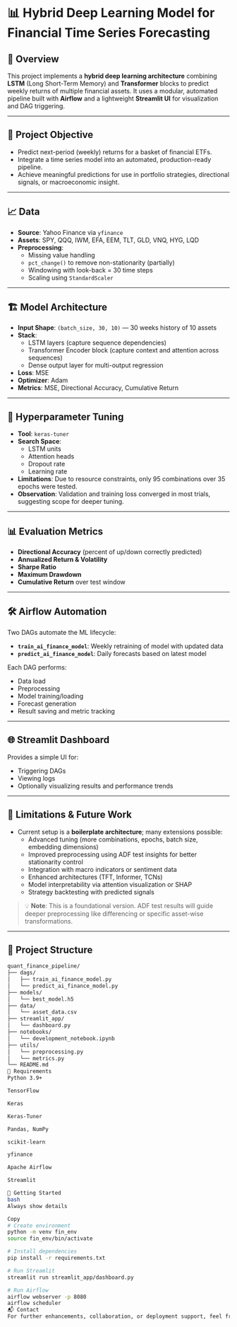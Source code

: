 
# 📊 Hybrid Deep Learning Model for Financial Time Series Forecasting

## 🧠 Overview

This project implements a **hybrid deep learning architecture** combining **LSTM** (Long Short-Term Memory) and **Transformer** blocks to predict weekly returns of multiple financial assets. It uses a modular, automated pipeline built with **Airflow** and a lightweight **Streamlit UI** for visualization and DAG triggering.

---

## 🧾 Project Objective

- Predict next-period (weekly) returns for a basket of financial ETFs.
- Integrate a time series model into an automated, production-ready pipeline.
- Achieve meaningful predictions for use in portfolio strategies, directional signals, or macroeconomic insight.

---

## 📈 Data

- **Source**: Yahoo Finance via `yfinance`
- **Assets**: SPY, QQQ, IWM, EFA, EEM, TLT, GLD, VNQ, HYG, LQD
- **Preprocessing**:
  - Missing value handling
  - `pct_change()` to remove non-stationarity (partially)
  - Windowing with look-back = 30 time steps
  - Scaling using `StandardScaler`

---

## 🏗️ Model Architecture

- **Input Shape**: `(batch_size, 30, 10)` — 30 weeks history of 10 assets
- **Stack**:
  - LSTM layers (capture sequence dependencies)
  - Transformer Encoder block (capture context and attention across sequences)
  - Dense output layer for multi-output regression
- **Loss**: MSE
- **Optimizer**: Adam
- **Metrics**: MSE, Directional Accuracy, Cumulative Return

---

## 🔧 Hyperparameter Tuning

- **Tool**: `keras-tuner`
- **Search Space**:
  - LSTM units
  - Attention heads
  - Dropout rate
  - Learning rate
- **Limitations**: Due to resource constraints, only 95 combinations over 35 epochs were tested.
- **Observation**: Validation and training loss converged in most trials, suggesting scope for deeper tuning.

---

## 📊 Evaluation Metrics

- **Directional Accuracy** (percent of up/down correctly predicted)
- **Annualized Return & Volatility**
- **Sharpe Ratio**
- **Maximum Drawdown**
- **Cumulative Return** over test window

---

## 🛠️ Airflow Automation

Two DAGs automate the ML lifecycle:

- **`train_ai_finance_model`**: Weekly retraining of model with updated data
- **`predict_ai_finance_model`**: Daily forecasts based on latest model

Each DAG performs:
- Data load
- Preprocessing
- Model training/loading
- Forecast generation
- Result saving and metric tracking

---

## 🌐 Streamlit Dashboard

Provides a simple UI for:
- Triggering DAGs
- Viewing logs
- Optionally visualizing results and performance trends

---

## 🧪 Limitations & Future Work

- Current setup is a **boilerplate architecture**; many extensions possible:
  - Advanced tuning (more combinations, epochs, batch size, embedding dimensions)
  - Improved preprocessing using ADF test insights for better stationarity control
  - Integration with macro indicators or sentiment data
  - Enhanced architectures (TFT, Informer, TCNs)
  - Model interpretability via attention visualization or SHAP
  - Strategy backtesting with predicted signals

> 💡 **Note**: This is a foundational version. ADF test results will guide deeper preprocessing like differencing or specific asset-wise transformations.

---

## 📁 Project Structure

```bash
quant_finance_pipeline/
├── dags/
│   ├── train_ai_finance_model.py
│   └── predict_ai_finance_model.py
├── models/
│   └── best_model.h5
├── data/
│   └── asset_data.csv
├── streamlit_app/
│   └── dashboard.py
├── notebooks/
│   └── development_notebook.ipynb
├── utils/
│   └── preprocessing.py
│   └── metrics.py
└── README.md
🧰 Requirements
Python 3.9+

TensorFlow

Keras

Keras-Tuner

Pandas, NumPy

scikit-learn

yfinance

Apache Airflow

Streamlit

🚀 Getting Started
bash
Always show details

Copy
# Create environment
python -m venv fin_env
source fin_env/bin/activate

# Install dependencies
pip install -r requirements.txt

# Run Streamlit
streamlit run streamlit_app/dashboard.py

# Run Airflow
airflow webserver -p 8080
airflow scheduler
📬 Contact
For further enhancements, collaboration, or deployment support, feel free to reach out.
